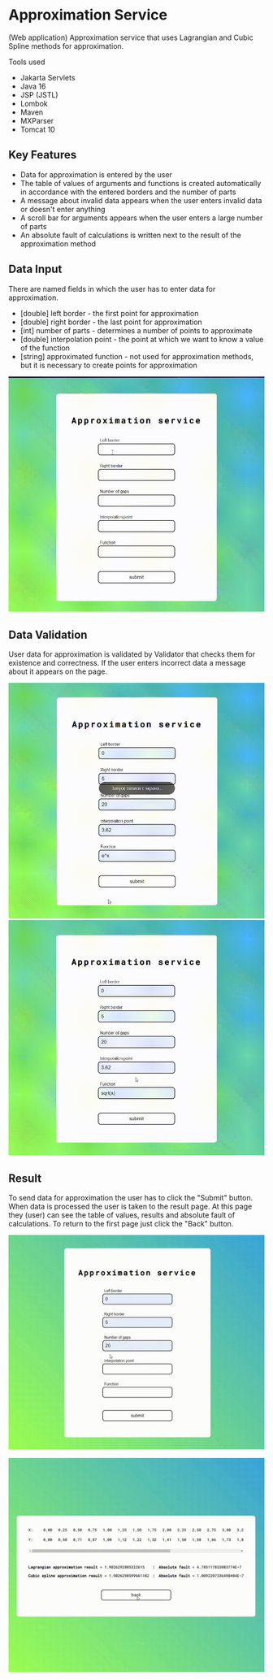 # Approximation Service

(Web application) Approximation service that uses Lagrangian and Cubic Spline methods for approximation.

Tools used
- Jakarta Servlets
- Java 16
- JSP (JSTL)
- Lombok
- Maven
- MXParser
- Tomcat 10

## Key Features 

- Data for approximation is entered by the user
- The table of values of arguments and functions is created automatically in accordance with the entered borders and the number of parts 
- A message about invalid data appears when the user enters invalid data or doesn't enter anything
- A scroll bar for arguments appears when the user enters a large number of parts
- An absolute fault of calculations is written next to the result of the approximation method

## Data Input

There are named fields in which the user has to enter data for approximation.
- [double] left border - the first point for approximation
- [double] right border - the last point for approximation
- [int] number of parts - determines a number of points to approximate
- [double] interpolation point - the point at which we want to know a value of the function
- [string] approximated function - not used for approximation methods, but it is necessary to create points for approximation

![Alt Text](https://github.com/Soqva/approximation-service/blob/master/github/gifs/enter-data.gif)

## Data Validation

User data for approximation is validated by Validator that checks them for existence and correctness. If the user enters incorrect data
a message about it appears on the page.

![Alt Text](https://github.com/Soqva/approximation-service/blob/master/github/gifs/invalid-data-1.gif)
![Alt Text](https://github.com/Soqva/approximation-service/blob/master/github/gifs/invalid-data-2.gif)

## Result

To send data for approximation the user has to click the "Submit" button. When data is processed the user is taken to the result page. 
At this page they (user) can see the table of values, results and absolute fault of calculations.
To return to the first page just click the "Back" button.

![Alt Text](https://github.com/Soqva/approximation-service/blob/master/github/gifs/send-data.gif)

![Alt Text](https://github.com/Soqva/approximation-service/blob/master/github/gifs/return.gif)
